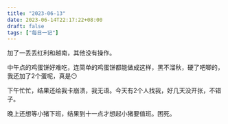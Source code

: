```yaml
---
title: "2023-06-13"
date: 2023-06-14T22:17:22+08:00
draft: false
tags: ["每日一记"]
---
```


加了一丢丢红利和越南，其他没有操作。

中午点的鸡蛋饼好难吃，连简单的鸡蛋饼都能做成这样，黑不溜秋，硬了吧唧的，我还加了2个蛋呢，真是😶

下午忙忙，结果还给我卡崩溃，我无语。今天有2个人找我，好几天没开张，不错子。

晚上还想等小猪下班，结果到十一点才想起小猪要值班。困死。

